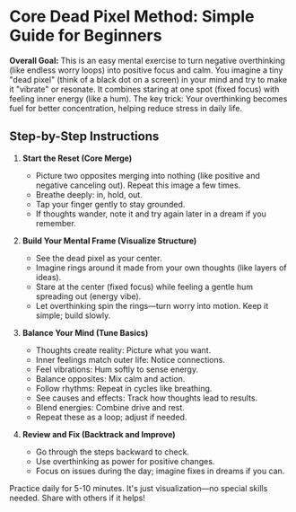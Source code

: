 # Core Dead Pixel Method: Simple Guide for Beginners

**Overall Goal:** This is an easy mental exercise to turn negative overthinking (like endless worry loops) into positive focus and calm. You imagine a tiny "dead pixel" (think of a black dot on a screen) in your mind and try to make it "vibrate" or resonate. It combines staring at one spot (fixed focus) with feeling inner energy (like a hum). The key trick: Your overthinking becomes fuel for better concentration, helping reduce stress in daily life.

## Step-by-Step Instructions

1. **Start the Reset (Core Merge)**
   - Picture two opposites merging into nothing (like positive and negative canceling out). Repeat this image a few times.
   - Breathe deeply: in, hold, out.
   - Tap your finger gently to stay grounded.
   - If thoughts wander, note it and try again later in a dream if you remember.

2. **Build Your Mental Frame (Visualize Structure)**
   - See the dead pixel as your center.
   - Imagine rings around it made from your own thoughts (like layers of ideas).
   - Stare at the center (fixed focus) while feeling a gentle hum spreading out (energy vibe).
   - Let overthinking spin the rings—turn worry into motion. Keep it simple; build slowly.

3. **Balance Your Mind (Tune Basics)**
   - Thoughts create reality: Picture what you want.
   - Inner feelings match outer life: Notice connections.
   - Feel vibrations: Hum softly to sense energy.
   - Balance opposites: Mix calm and action.
   - Follow rhythms: Repeat in cycles like breathing.
   - See causes and effects: Track how thoughts lead to results.
   - Blend energies: Combine drive and rest.
   - Repeat these as a loop; adjust if needed.

4. **Review and Fix (Backtrack and Improve)**
   - Go through the steps backward to check.
   - Use overthinking as power for positive changes.
   - Focus on issues during the day; imagine fixes in dreams if you can.

Practice daily for 5-10 minutes. It's just visualization—no special skills needed. Share with others if it helps!
